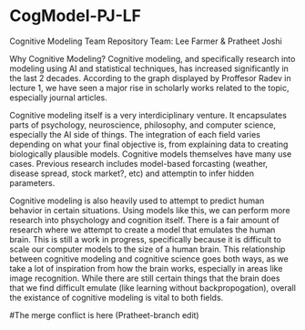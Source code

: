 # CogModel-PJ-LF
Cognitive Modeling Team Repository
Team: Lee Farmer & Pratheet Joshi

Why Cognitive Modeling?
Cognitive modeling, and specifically research into modeling using AI and statistical techniques, has increased significantly in the last 2 decades. According to the graph displayed by Proffesor Radev in lecture 1, we have seen a major rise in scholarly works related to the topic, especially journal articles. 

Cognitive modeling itself is a very interdiciplinary venture. It encapsulates parts of psychology, neuroscience, philosophy, and computer science, especially the AI side of things. The integration of each field varies depending on what your final objective is, from explaining data to creating biologically plausible models.  Cognitive models themselves have many use cases. Previous research includes model-based forcasting (weather, disease spread, stock market?, etc) and attemptin to infer hidden parameters.

Cognitive modeling is also heavily used to attempt to predict human behavior in certain situations. Using models like this, we can perform more research into phsychology and cognition itself. There is a fair amount of research where we attempt to create a model that emulates the human brain. This is still a work in progress, specifically because it is difficult to scale our computer models to the size of a human brain. This relationship between cognitive modeling and cognitive science goes both ways, as we take a lot of inspiration from how the brain works, especially in areas like image recognition. While there are still certain things that the brain does that we find difficult emulate (like learning without backpropogation), overall the existance of cognitive modeling is vital to both fields.

#The merge conflict is here (Pratheet-branch edit)